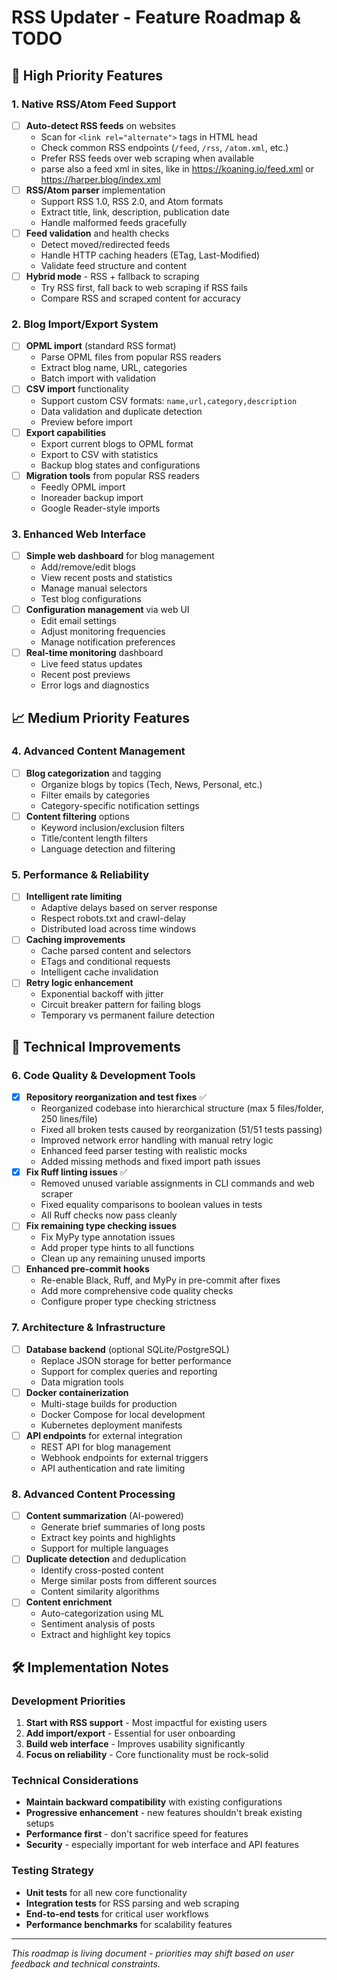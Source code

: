 # RSS Updater - Feature Roadmap & TODO

## 🚀 High Priority Features

### 1. Native RSS/Atom Feed Support
- [ ] **Auto-detect RSS feeds** on websites
  - Scan for `<link rel="alternate">` tags in HTML head
  - Check common RSS endpoints (`/feed`, `/rss`, `/atom.xml`, etc.)
  - Prefer RSS feeds over web scraping when available
  - parse also a feed xml in sites, like in https://koaning.io/feed.xml or https://harper.blog/index.xml
- [ ] **RSS/Atom parser** implementation
  - Support RSS 1.0, RSS 2.0, and Atom formats
  - Extract title, link, description, publication date
  - Handle malformed feeds gracefully
- [ ] **Feed validation** and health checks
  - Detect moved/redirected feeds
  - Handle HTTP caching headers (ETag, Last-Modified)
  - Validate feed structure and content
- [ ] **Hybrid mode** - RSS + fallback to scraping
  - Try RSS first, fall back to web scraping if RSS fails
  - Compare RSS and scraped content for accuracy

### 2. Blog Import/Export System
- [ ] **OPML import** (standard RSS format)
  - Parse OPML files from popular RSS readers
  - Extract blog name, URL, categories
  - Batch import with validation
- [ ] **CSV import** functionality
  - Support custom CSV formats: `name,url,category,description`
  - Data validation and duplicate detection
  - Preview before import
- [ ] **Export capabilities**
  - Export current blogs to OPML format
  - Export to CSV with statistics
  - Backup blog states and configurations
- [ ] **Migration tools** from popular RSS readers
  - Feedly OPML import
  - Inoreader backup import
  - Google Reader-style imports

### 3. Enhanced Web Interface
- [ ] **Simple web dashboard** for blog management
  - Add/remove/edit blogs
  - View recent posts and statistics
  - Manage manual selectors
  - Test blog configurations
- [ ] **Configuration management** via web UI
  - Edit email settings
  - Adjust monitoring frequencies
  - Manage notification preferences
- [ ] **Real-time monitoring** dashboard
  - Live feed status updates
  - Recent post previews
  - Error logs and diagnostics

## 📈 Medium Priority Features

### 4. Advanced Content Management
- [ ] **Blog categorization** and tagging
  - Organize blogs by topics (Tech, News, Personal, etc.)
  - Filter emails by categories
  - Category-specific notification settings
- [ ] **Content filtering** options
  - Keyword inclusion/exclusion filters
  - Title/content length filters
  - Language detection and filtering




### 5. Performance & Reliability
- [ ] **Intelligent rate limiting**
  - Adaptive delays based on server response
  - Respect robots.txt and crawl-delay
  - Distributed load across time windows
- [ ] **Caching improvements**
  - Cache parsed content and selectors
  - ETags and conditional requests
  - Intelligent cache invalidation
- [ ] **Retry logic enhancement**
  - Exponential backoff with jitter
  - Circuit breaker pattern for failing blogs
  - Temporary vs permanent failure detection

## 🔧 Technical Improvements

### 6. Code Quality & Development Tools
- [x] **Repository reorganization and test fixes** ✅
  - Reorganized codebase into hierarchical structure (max 5 files/folder, 250 lines/file)
  - Fixed all broken tests caused by reorganization (51/51 tests passing)
  - Improved network error handling with manual retry logic
  - Enhanced feed parser testing with realistic mocks
  - Added missing methods and fixed import path issues
- [x] **Fix Ruff linting issues** ✅
  - Removed unused variable assignments in CLI commands and web scraper
  - Fixed equality comparisons to boolean values in tests
  - All Ruff checks now pass cleanly
- [ ] **Fix remaining type checking issues**
  - Fix MyPy type annotation issues
  - Add proper type hints to all functions
  - Clean up any remaining unused imports
- [ ] **Enhanced pre-commit hooks**
  - Re-enable Black, Ruff, and MyPy in pre-commit after fixes
  - Add more comprehensive code quality checks
  - Configure proper type checking strictness

### 7. Architecture & Infrastructure
- [ ] **Database backend** (optional SQLite/PostgreSQL)
  - Replace JSON storage for better performance
  - Support for complex queries and reporting
  - Data migration tools
- [ ] **Docker containerization**
  - Multi-stage builds for production
  - Docker Compose for local development
  - Kubernetes deployment manifests
- [ ] **API endpoints** for external integration
  - REST API for blog management
  - Webhook endpoints for external triggers
  - API authentication and rate limiting



### 8. Advanced Content Processing
- [ ] **Content summarization** (AI-powered)
  - Generate brief summaries of long posts
  - Extract key points and highlights
  - Support for multiple languages
- [ ] **Duplicate detection** and deduplication
  - Identify cross-posted content
  - Merge similar posts from different sources
  - Content similarity algorithms
- [ ] **Content enrichment**
  - Auto-categorization using ML
  - Sentiment analysis of posts
  - Extract and highlight key topics


## 🛠️ Implementation Notes

### Development Priorities
1. **Start with RSS support** - Most impactful for existing users
2. **Add import/export** - Essential for user onboarding
3. **Build web interface** - Improves usability significantly
4. **Focus on reliability** - Core functionality must be rock-solid

### Technical Considerations
- **Maintain backward compatibility** with existing configurations
- **Progressive enhancement** - new features shouldn't break existing setups
- **Performance first** - don't sacrifice speed for features
- **Security** - especially important for web interface and API features

### Testing Strategy
- **Unit tests** for all new core functionality
- **Integration tests** for RSS parsing and web scraping
- **End-to-end tests** for critical user workflows
- **Performance benchmarks** for scalability features

---

*This roadmap is living document - priorities may shift based on user feedback and technical constraints.*
